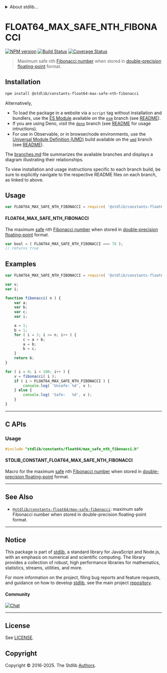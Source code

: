 <!--

@license Apache-2.0

Copyright (c) 2018 The Stdlib Authors.

Licensed under the Apache License, Version 2.0 (the "License");
you may not use this file except in compliance with the License.
You may obtain a copy of the License at

   http://www.apache.org/licenses/LICENSE-2.0

Unless required by applicable law or agreed to in writing, software
distributed under the License is distributed on an "AS IS" BASIS,
WITHOUT WARRANTIES OR CONDITIONS OF ANY KIND, either express or implied.
See the License for the specific language governing permissions and
limitations under the License.

-->


<details>
  <summary>
    About stdlib...
  </summary>
  <p>We believe in a future in which the web is a preferred environment for numerical computation. To help realize this future, we've built stdlib. stdlib is a standard library, with an emphasis on numerical and scientific computation, written in JavaScript (and C) for execution in browsers and in Node.js.</p>
  <p>The library is fully decomposable, being architected in such a way that you can swap out and mix and match APIs and functionality to cater to your exact preferences and use cases.</p>
  <p>When you use stdlib, you can be absolutely certain that you are using the most thorough, rigorous, well-written, studied, documented, tested, measured, and high-quality code out there.</p>
  <p>To join us in bringing numerical computing to the web, get started by checking us out on <a href="https://github.com/stdlib-js/stdlib">GitHub</a>, and please consider <a href="https://opencollective.com/stdlib">financially supporting stdlib</a>. We greatly appreciate your continued support!</p>
</details>

# FLOAT64_MAX_SAFE_NTH_FIBONACCI

[![NPM version][npm-image]][npm-url] [![Build Status][test-image]][test-url] [![Coverage Status][coverage-image]][coverage-url] <!-- [![dependencies][dependencies-image]][dependencies-url] -->

> Maximum safe nth [Fibonacci number][fibonacci-number] when stored in [double-precision floating-point][ieee754] format.

<section class="installation">

## Installation

```bash
npm install @stdlib/constants-float64-max-safe-nth-fibonacci
```

Alternatively,

-   To load the package in a website via a `script` tag without installation and bundlers, use the [ES Module][es-module] available on the [`esm`][esm-url] branch (see [README][esm-readme]).
-   If you are using Deno, visit the [`deno`][deno-url] branch (see [README][deno-readme] for usage intructions).
-   For use in Observable, or in browser/node environments, use the [Universal Module Definition (UMD)][umd] build available on the [`umd`][umd-url] branch (see [README][umd-readme]).

The [branches.md][branches-url] file summarizes the available branches and displays a diagram illustrating their relationships.

To view installation and usage instructions specific to each branch build, be sure to explicitly navigate to the respective README files on each branch, as linked to above.

</section>

<section class="usage">

## Usage

<!-- eslint-disable id-length -->

```javascript
var FLOAT64_MAX_SAFE_NTH_FIBONACCI = require( '@stdlib/constants-float64-max-safe-nth-fibonacci' );
```

#### FLOAT64_MAX_SAFE_NTH_FIBONACCI

The maximum [safe][safe-integers] nth [Fibonacci number][fibonacci-number] when stored in [double-precision floating-point][ieee754] format.

<!-- eslint-disable id-length -->

```javascript
var bool = ( FLOAT64_MAX_SAFE_NTH_FIBONACCI === 78 );
// returns true
```

</section>

<!-- /.usage -->

<section class="examples">

## Examples

<!-- eslint-disable id-length -->

<!-- eslint no-undef: "error" -->

```javascript
var FLOAT64_MAX_SAFE_NTH_FIBONACCI = require( '@stdlib/constants-float64-max-safe-nth-fibonacci' );

var v;
var i;

function fibonacci( n ) {
    var a;
    var b;
    var c;
    var i;

    a = 1;
    b = 1;
    for ( i = 3; i <= n; i++ ) {
        c = a + b;
        a = b;
        b = c;
    }
    return b;
}

for ( i = 0; i < 100; i++ ) {
    v = fibonacci( i );
    if ( i > FLOAT64_MAX_SAFE_NTH_FIBONACCI ) {
        console.log( 'Unsafe: %d', v );
    } else {
        console.log( 'Safe:   %d', v );
    }
}
```

</section>

<!-- /.examples -->

<!-- C interface documentation. -->

* * *

<section class="c">

## C APIs

<!-- Section to include introductory text. Make sure to keep an empty line after the intro `section` element and another before the `/section` close. -->

<section class="intro">

</section>

<!-- /.intro -->

<!-- C usage documentation. -->

<section class="usage">

### Usage

```c
#include "stdlib/constants/float64/max_safe_nth_fibonacci.h"
```

#### STDLIB_CONSTANT_FLOAT64_MAX_SAFE_NTH_FIBONACCI

Macro for the maximum [safe][safe-integers] nth [Fibonacci number][fibonacci-number] when stored in [double-precision floating-point][ieee754] format.

</section>

<!-- /.usage -->

<!-- C API usage notes. Make sure to keep an empty line after the `section` element and another before the `/section` close. -->

<section class="notes">

</section>

<!-- /.notes -->

<!-- C API usage examples. -->

<section class="examples">

</section>

<!-- /.examples -->

</section>

<!-- /.c -->

<!-- Section for related `stdlib` packages. Do not manually edit this section, as it is automatically populated. -->

<section class="related">

* * *

## See Also

-   <span class="package-name">[`@stdlib/constants-float64/max-safe-fibonacci`][@stdlib/constants/float64/max-safe-fibonacci]</span><span class="delimiter">: </span><span class="description">maximum safe Fibonacci number when stored in double-precision floating-point format.</span>

</section>

<!-- /.related -->

<!-- Section for all links. Make sure to keep an empty line after the `section` element and another before the `/section` close. -->


<section class="main-repo" >

* * *

## Notice

This package is part of [stdlib][stdlib], a standard library for JavaScript and Node.js, with an emphasis on numerical and scientific computing. The library provides a collection of robust, high performance libraries for mathematics, statistics, streams, utilities, and more.

For more information on the project, filing bug reports and feature requests, and guidance on how to develop [stdlib][stdlib], see the main project [repository][stdlib].

#### Community

[![Chat][chat-image]][chat-url]

---

## License

See [LICENSE][stdlib-license].


## Copyright

Copyright &copy; 2016-2025. The Stdlib [Authors][stdlib-authors].

</section>

<!-- /.stdlib -->

<!-- Section for all links. Make sure to keep an empty line after the `section` element and another before the `/section` close. -->

<section class="links">

[npm-image]: http://img.shields.io/npm/v/@stdlib/constants-float64-max-safe-nth-fibonacci.svg
[npm-url]: https://npmjs.org/package/@stdlib/constants-float64-max-safe-nth-fibonacci

[test-image]: https://github.com/stdlib-js/constants-float64-max-safe-nth-fibonacci/actions/workflows/test.yml/badge.svg?branch=main
[test-url]: https://github.com/stdlib-js/constants-float64-max-safe-nth-fibonacci/actions/workflows/test.yml?query=branch:main

[coverage-image]: https://img.shields.io/codecov/c/github/stdlib-js/constants-float64-max-safe-nth-fibonacci/main.svg
[coverage-url]: https://codecov.io/github/stdlib-js/constants-float64-max-safe-nth-fibonacci?branch=main

<!--

[dependencies-image]: https://img.shields.io/david/stdlib-js/constants-float64-max-safe-nth-fibonacci.svg
[dependencies-url]: https://david-dm.org/stdlib-js/constants-float64-max-safe-nth-fibonacci/main

-->

[chat-image]: https://img.shields.io/gitter/room/stdlib-js/stdlib.svg
[chat-url]: https://app.gitter.im/#/room/#stdlib-js_stdlib:gitter.im

[stdlib]: https://github.com/stdlib-js/stdlib

[stdlib-authors]: https://github.com/stdlib-js/stdlib/graphs/contributors

[umd]: https://github.com/umdjs/umd
[es-module]: https://developer.mozilla.org/en-US/docs/Web/JavaScript/Guide/Modules

[deno-url]: https://github.com/stdlib-js/constants-float64-max-safe-nth-fibonacci/tree/deno
[deno-readme]: https://github.com/stdlib-js/constants-float64-max-safe-nth-fibonacci/blob/deno/README.md
[umd-url]: https://github.com/stdlib-js/constants-float64-max-safe-nth-fibonacci/tree/umd
[umd-readme]: https://github.com/stdlib-js/constants-float64-max-safe-nth-fibonacci/blob/umd/README.md
[esm-url]: https://github.com/stdlib-js/constants-float64-max-safe-nth-fibonacci/tree/esm
[esm-readme]: https://github.com/stdlib-js/constants-float64-max-safe-nth-fibonacci/blob/esm/README.md
[branches-url]: https://github.com/stdlib-js/constants-float64-max-safe-nth-fibonacci/blob/main/branches.md

[stdlib-license]: https://raw.githubusercontent.com/stdlib-js/constants-float64-max-safe-nth-fibonacci/main/LICENSE

[safe-integers]: http://www.2ality.com/2013/10/safe-integers.html

[fibonacci-number]: https://en.wikipedia.org/wiki/Fibonacci_number

[ieee754]: https://en.wikipedia.org/wiki/IEEE_754-1985

<!-- <related-links> -->

[@stdlib/constants/float64/max-safe-fibonacci]: https://github.com/stdlib-js/constants-float64-max-safe-fibonacci

<!-- </related-links> -->

</section>

<!-- /.links -->
